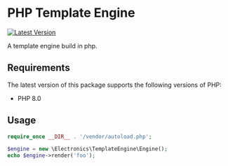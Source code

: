 PHP Template Engine
======
[![Latest Version](https://img.shields.io/github/tag/martenweijer/php-template-engine.svg?style=flat-square)](https://github.com/martenweijer/php-template-engine/tags)

A template engine build in php.
## Requirements
The latest version of this package supports the following versions of PHP:
* PHP 8.0
## Usage
```php
require_once __DIR__ . '/vendor/autoload.php';

$engine = new \Electronics\TemplateEngine\Engine();
echo $engine->render('foo');
```